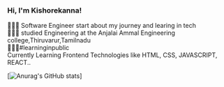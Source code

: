 ### Hi, I'm Kishorekanna!

👩🏻‍💻 Software Engineer start about my journey and learing in tech<br/>
👩🏻‍🎓 studied Engineering at the Anjalai Ammal Engineering college,Thiruvarur,Tamilnadu<br/>
🙇🏻‍♂️#learninginpublic <br/>
Currently Learning Frontend Technologies like HTML, CSS, JAVASCRIPT, REACT..

[![Anurag's GitHub stats](https://github-readme-stats.vercel.app/api?username=kishorekanna27)]
